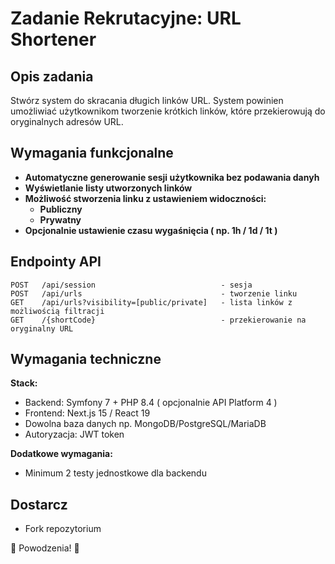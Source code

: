 # Zadanie Rekrutacyjne: URL Shortener

## Opis zadania

Stwórz system do skracania długich linków URL. System powinien umożliwiać użytkownikom tworzenie krótkich linków, które przekierowują do oryginalnych adresów URL.

## Wymagania funkcjonalne

- **Automatyczne generowanie sesji użytkownika bez podawania danyh**
- **Wyświetlanie listy utworzonych linków**
- **Możliwość stworzenia linku z ustawieniem widoczności:**
  - **Publiczny** 
  - **Prywatny**
- **Opcjonalnie ustawienie czasu wygaśnięcia ( np. 1h / 1d / 1t )**

## Endpointy API

```
POST   /api/session                            - sesja
POST   /api/urls                               - tworzenie linku
GET    /api/urls?visibility=[public/private]   - lista linków z możliwością filtracji
GET    /{shortCode}                            - przekierowanie na oryginalny URL
```

## Wymagania techniczne

**Stack:**
- Backend: Symfony 7 + PHP 8.4 ( opcjonalnie API Platform 4 )
- Frontend: Next.js 15 / React 19
- Dowolna baza danych np. MongoDB/PostgreSQL/MariaDB
- Autoryzacja: JWT token

**Dodatkowe wymagania:**
- Minimum 2 testy jednostkowe dla backendu

## Dostarcz

- Fork repozytorium

🚀 Powodzenia! 🚀
